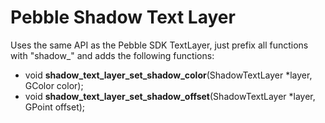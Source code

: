 Pebble Shadow Text Layer
=================

Uses the same API as the Pebble SDK TextLayer, just prefix all functions with "shadow\_" and adds the following functions:

- void **shadow\_text\_layer\_set\_shadow\_color**(ShadowTextLayer \*layer, GColor color);
- void **shadow\_text\_layer\_set\_shadow\_offset**(ShadowTextLayer \*layer, GPoint offset);

